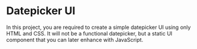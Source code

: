 <h1> Datepicker UI</h1>
<p>In this project, you are required to create a simple datepicker UI using only HTML and CSS. It will not be a functional datepicker, but a static UI component that you can later enhance with JavaScript.</p>
